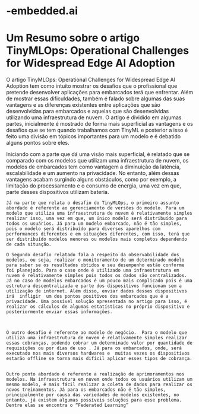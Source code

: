 # -embedded.ai

# Um Resumo sobre o  artigo TinyMLOps: Operational Challenges for Widespread Edge AI Adoption 

O artigo TinyMLOps: Operational Challenges for Widespread Edge AI Adoption tem como intuito mostrar os desafios que o profissional que pretende desenvolver aplicações para embarcados terá que enfrentar. Além de mostrar essas dificuldades, também é falado sobre algumas das  suas vantagens e as diferenças existentes entre aplicações que são desenvolvidas para embarcados e aquelas que são desenvolvidas utilizando uma infraestrutura de nuvem. O artigo é dividido em algumas partes, inicialmente é mostrado de forma mais superficial as vantagens e os desafios que se tem quando trabalhamos com TinyML e posterior a isso é feito uma divisão em tópicos importantes para um modelo e é debatido alguns pontos sobre eles.
  
Iniciando com a parte que dá uma  visão mais superficial, é relatado que se comparado com os modelos que utilizam uma infraestrutura de nuvem, os modelos de embarcados tem como vantagem a diminuição da latência, escalabilidade e um aumento na privacidade.  No entanto, além dessas vantagens acabam surgindo alguns obstáculos, como por exemplo, a limitação do processamento e o consumo de energia, uma vez em que, parte desses dispositivos utilizam bateria. 

	Já na parte que relata o desafio do TinyMLOps, o primeiro assunto abordado é referente ao gerenciamento de versões do modelo. Para um modelo que utiliza uma infraestrutura de nuvem é relativamente simples realizar isso, uma vez em que, um único modelo será distribuído para todos os usuários. Já para um modelo embarcado, não é tão simples, pois o modelo será distribuído para diversos aparelhos com performances diferentes e em situações diferentes, com isso, terá que ser distribuído modelos menores ou modelos mais completos dependendo de cada situação.

	O Segundo desafio relatado fala a respeito da observabilidade dos modelos, ou seja, realizar o monitoramento de um determinado modelo para saber se os resultados obtidos e seu desempenho estão conforme foi planejado. Para o caso onde é utilizado uma infraestrutura em nuvem é relativamente simples pois todos os dados são centralizados. Já no caso de modelos embarcados é um pouco mais complicado pois é uma estrutura descentralizada e parte dos dispositivos funcionam sem a utilização de internet. Além disso, enviar dados desses dispositivos irá  infligir  um dos pontos positivos dos embarcados que é a privacidade. Uma possível solução apresentada no artigo para isso, é realizar os cálculos de algumas estatísticas no próprio dispositivo e posteriormente enviar essas informações.  



	O outro desafio é referente ao modelo de negócio.  Para o modelo que utiliza uma infraestrutura de nuvem é relativamente simples realizar essas cobranças, podendo cobrar um determinado valor por quantidade de requisições ou por dias de uso . Já para os embarcados, onde, será  executado nos mais diversos hardwares e  muitas vezes os dispositivos estarão offline se torna mais difícil aplicar esses tipos de cobrança. 


	Outro ponto abordado é referente a realização de aprimoramentos nos  modelos. Na infraestrutura em nuvem onde todos os usuários utilizam um mesmo modelo, é mais fácil realizar a coleta de dados para realizar os novos treinamentos. Já para os embarcados não é tão simples, principalmente por causa das variedades de modelos existentes, no entanto, já existem algumas possíveis soluções para esse problema. Dentre elas se encontra o “Federated Learning” 
	

